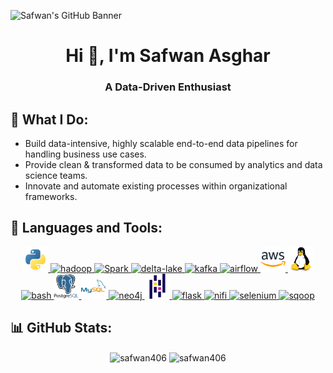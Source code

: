 ![Safwan's GitHub Banner](./assets/header.png)

<h1 align="center">Hi 👋, I'm Safwan Asghar</h1>
<h3 align="center">A Data-Driven Enthusiast</h3>

## 💁 What I Do:
- Build data-intensive, highly scalable end-to-end data pipelines for handling business use cases.
- Provide clean & transformed data to be consumed by analytics and data science teams.
- Innovate and automate existing processes within organizational frameworks.

## 💼 Languages and Tools:
<p align="center">
  <a href="https://www.python.org" target="_blank"> <img src="https://raw.githubusercontent.com/devicons/devicon/master/icons/python/python-original.svg" alt="python" width="40" height="40"/> </a>
  <a href="https://hadoop.apache.org/" target="_blank"> <img src="https://www.vectorlogo.zone/logos/apache_hadoop/apache_hadoop-icon.svg" alt="hadoop" width="40" height="40"/> </a>
  <a href="https://spark.apache.org/" target="_blank"> <img src="https://www.vectorlogo.zone/logos/apache_spark/apache_spark-icon.svg" alt="Spark" width="40" height="40"> </a>
  <a href="https://delta.io/" target="_blank"> <img src="https://delta.io/static/3bd8fea55ff57287371f4714232cd4ef/f3063/delta-lake-logo.png" alt="delta-lake" width="40" height="40"/> </a>
  <a href="https://kafka.apache.org/" target="_blank" rel="noreferrer"> <img src="https://www.vectorlogo.zone/logos/apache_kafka/apache_kafka-icon.svg" alt="kafka" width="40" height="40"/> </a>
  <a href="https://airflow.apache.org/" target="_blank"> <img src="https://upload.vectorlogo.zone/logos/apache_airflow/images/9c14446f-4cdc-4b19-9290-c753fc20fb2a.svg" alt="airflow" width="40" height="40"/> </a>
  <a href="https://aws.amazon.com" target="_blank" rel="noreferrer"> <img src="https://raw.githubusercontent.com/devicons/devicon/master/icons/amazonwebservices/amazonwebservices-original-wordmark.svg" alt="aws" width="40" height="40"/> </a>
  <a href="https://www.linux.org/" target="_blank"> <img src="https://raw.githubusercontent.com/devicons/devicon/master/icons/linux/linux-original.svg" alt="linux" width="40" height="40"/> </a>
  <a href="https://www.gnu.org/software/bash/" target="_blank"> <img src="https://www.vectorlogo.zone/logos/gnu_bash/gnu_bash-icon.svg" alt="bash" width="40" height="40"/> </a>
  <a href="https://www.postgresql.org" target="_blank" rel="noreferrer"> <img src="https://raw.githubusercontent.com/devicons/devicon/master/icons/postgresql/postgresql-original-wordmark.svg" alt="postgresql" width="40" height="40"/> </a>
  <a href="https://www.mysql.com/" target="_blank" rel="noreferrer"> <img src="https://raw.githubusercontent.com/devicons/devicon/master/icons/mysql/mysql-original-wordmark.svg" alt="mysql" width="40" height="40"/> </a>
  <a href="https://neo4j.com/" target="_blank"> <img src="https://www.vectorlogo.zone/logos/neo4j/neo4j-icon.svg" alt="neo4j" width="40" height="40"/> </a>
  <a href="https://pandas.pydata.org/" target="_blank" rel="noreferrer"> <img src="https://raw.githubusercontent.com/devicons/devicon/2ae2a900d2f041da66e950e4d48052658d850630/icons/pandas/pandas-original.svg" alt="pandas" width="40" height="40"/> </a>
  <a href="https://flask.palletsprojects.com/" target="_blank"> <img src="https://www.vectorlogo.zone/logos/pocoo_flask/pocoo_flask-icon.svg" alt="flask" width="40" height="40"/> </a>
  <a href="https://nifi.apache.org/" target="_blank"> <img src="https://www.vectorlogo.zone/logos/apache_nifi/apache_nifi-icon.svg" alt="nifi" width="40" height="40"/> </a>
  <a href="https://www.selenium.dev" target="_blank"> <img src="https://raw.githubusercontent.com/detain/svg-logos/780f25886640cef088af994181646db2f6b1a3f8/svg/selenium-logo.svg" alt="selenium" width="40" height="40"/> </a>
  <a href="https://sqoop.apache.org/" target="_blank"> <img src="https://upload.wikimedia.org/wikipedia/commons/thumb/b/b4/Apache_Sqoop_logo.svg/1280px-Apache_Sqoop_logo.svg.png" alt="sqoop" width="60" height="30"/> </a>
</p>

## 📊 GitHub Stats:

<p align="center"><img align="center" src="https://github-readme-stats.vercel.app/api/top-langs?username=safwan406&show_icons=true&locale=en&layout=compact&theme=tokyonight" alt="safwan406" /> 
  <img align="center" src="https://github-readme-stats.vercel.app/api?username=safwan406&show_icons=true&theme=tokyonight&count_private=true&hide=prs,stars,issues,contribs&include_all_commits=true" alt="safwan406" />
</p>
